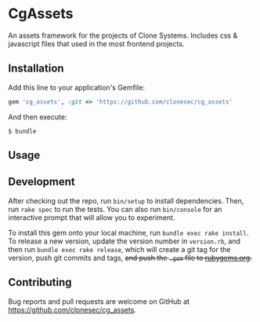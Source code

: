 # CgAssets

An assets framework for the projects of Clone Systems.
Includes css & javascript files that used in the most frontend projects.

## Installation

Add this line to your application's Gemfile:

```ruby
gem 'cg_assets', :git => 'https://github.com/clonesec/cg_assets'
```

And then execute:

    $ bundle

## Usage


## Development

After checking out the repo, run `bin/setup` to install dependencies. Then, run `rake spec` to run the tests. 
You can also run `bin/console` for an interactive prompt that will allow you to experiment.

To install this gem onto your local machine, run `bundle exec rake install`. 
To release a new version, update the version number in `version.rb`, and then run `bundle exec rake release`, 
which will create a git tag for the version, push git commits and tags, ~~and push the `.gem` file to [rubygems.org](https://rubygems.org).~~

## Contributing

Bug reports and pull requests are welcome on GitHub at https://github.com/clonesec/cg_assets.

